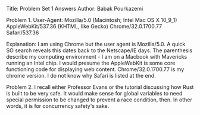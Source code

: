 Title: Problem Set 1 Answers
Author: Babak Pourkazemi

Problem 1.
User-Agent: Mozilla/5.0 (Macintosh; Intel Mac OS X 10_9_1) AppleWebKit/537.36 (KHTML, like Gecko) Chrome/32.0.1700.77 Safari/537.36

Explanation: I am using Chrome but the user agent is Mozilla/5.0. A quick SO search reveals this dates back to the Netscape/IE days. The parenthesis describe my computing environment - I am on a Macbook with Mavericks running an Intel chip. I would presume the AppleWebKit is some core functioning code for displaying web content. Chrome/32.0.1700.77 is my chrome version. I do not know why Safari is listed at the end.

Problem 2.
I recall either Professor Evans or the tutorial discussing how Rust is built to be very safe. It would make sense for global variables to need special permission to be changed to prevent a race condition, then. In other words, it is for concurrency safety's sake.
